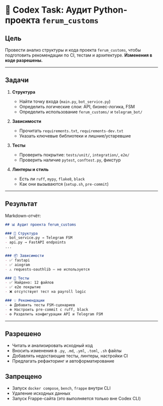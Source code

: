 # 🧠 Codex Task: Аудит Python-проекта `ferum_customs`

## Цель

Провести анализ структуры и кода проекта `ferum_customs`, чтобы подготовить рекомендации по CI, тестам и архитектуре. **Изменения в коде разрешены.**

---

## Задачи

1. **Структура**
   - Найти точку входа (`main.py`, `bot_service.py`)
   - Определить логические слои: API, бизнес-логика, FSM
   - Определить использование `ferum_customs/` и `telegram_bot/`

2. **Зависимости**
   - Прочитать `requirements.txt`, `requirements-dev.txt`
   - Указать ключевые библиотеки и лишние/устаревшие

3. **Тесты**
   - Проверить покрытие: `tests/unit/`, `integration/`, `e2e/`
   - Проверить наличие `pytest`, `conftest.py`, фикстур

4. **Линтеры и стиль**
   - Есть ли `ruff`, `mypy`, `flake8`, `black`
   - Как они вызываются (`setup.sh`, `pre-commit`)

---

## Результат

Markdown-отчёт:

```markdown
## 📊 Аудит проекта ferum_customs

### 📁 Структура
- bot_service.py → Telegram FSM
- api.py → FastAPI endpoints
...

### 📦 Зависимости
- ✅ fastapi
- ✅ aiogram
- ⚠️ requests-oauthlib — не используется

### 🧪 Тесты
- ✅ Найдено: 12 файлов
- ✅ e2e покрытие
- ❌ отсутствует тест на payroll logic

### 💡 Рекомендации
- ➕ Добавить тесты FSM-сценариев
- ➕ Настроить pre-commit с ruff, black
- ⚙️ Разделить конфигурации API и Telegram FSM
```

---

## Разрешено

- Читать и анализировать исходный код
- Вносить изменения в `.py`, `.md`, `.yml`, `.toml`, `.sh` файлы
- Добавлять недостающие тесты, линтеры, настройки CI
- Предлагать рефакторинг и автоформатирование

## Запрещено

- Запуск `docker compose`, `bench`, `frappe` внутри CLI
- Удаление исходных данных
- Запуск Frappe-сайта (это выполняется только вне Codex CLI)
